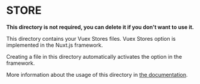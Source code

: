 # STORE

**This directory is not required, you can delete it if you don't want to use it.**

This directory contains your Vuex Stores files.
Vuex Stores option is implemented in the Nuxt.js framework.

Creating a file in this directory automatically activates the option in the framework.

More information about the usage of this directory in [the documentation](https://nuxtjs.org/guide/vuex-store).
